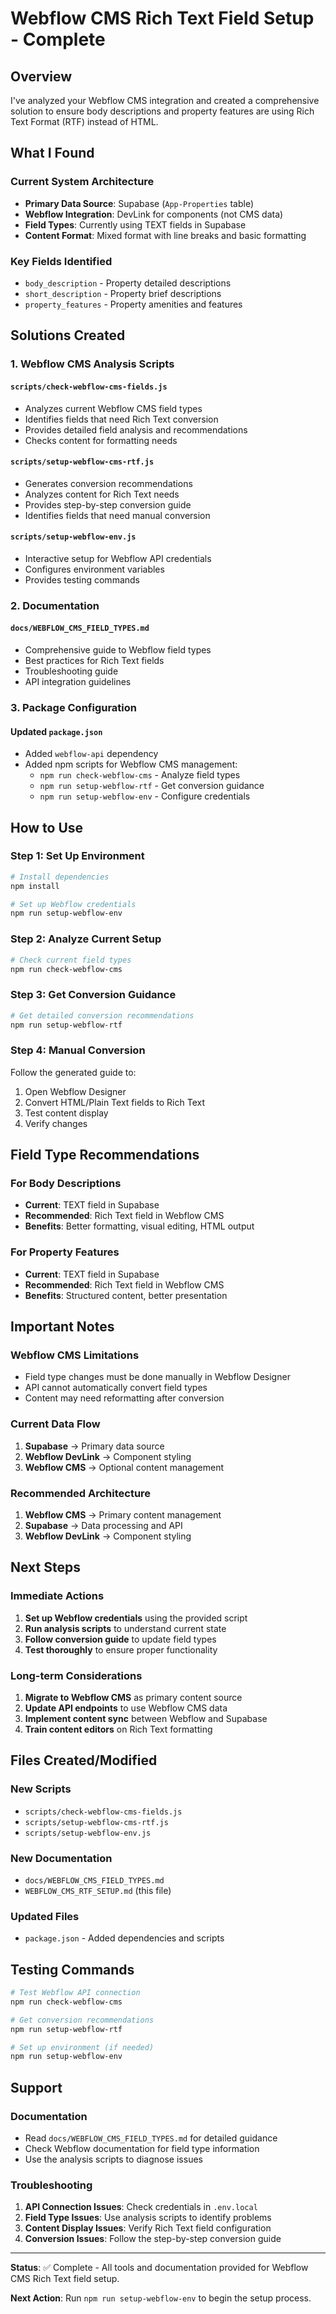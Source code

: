 # Webflow CMS Rich Text Field Setup - Complete

## Overview

I've analyzed your Webflow CMS integration and created a comprehensive solution to ensure body descriptions and property features are using Rich Text Format (RTF) instead of HTML.

## What I Found

### Current System Architecture
- **Primary Data Source**: Supabase (`App-Properties` table)
- **Webflow Integration**: DevLink for components (not CMS data)
- **Field Types**: Currently using TEXT fields in Supabase
- **Content Format**: Mixed format with line breaks and basic formatting

### Key Fields Identified
- `body_description` - Property detailed descriptions
- `short_description` - Property brief descriptions  
- `property_features` - Property amenities and features

## Solutions Created

### 1. Webflow CMS Analysis Scripts

#### `scripts/check-webflow-cms-fields.js`
- Analyzes current Webflow CMS field types
- Identifies fields that need Rich Text conversion
- Provides detailed field analysis and recommendations
- Checks content for formatting needs

#### `scripts/setup-webflow-cms-rtf.js`
- Generates conversion recommendations
- Analyzes content for Rich Text needs
- Provides step-by-step conversion guide
- Identifies fields that need manual conversion

#### `scripts/setup-webflow-env.js`
- Interactive setup for Webflow API credentials
- Configures environment variables
- Provides testing commands

### 2. Documentation

#### `docs/WEBFLOW_CMS_FIELD_TYPES.md`
- Comprehensive guide to Webflow field types
- Best practices for Rich Text fields
- Troubleshooting guide
- API integration guidelines

### 3. Package Configuration

#### Updated `package.json`
- Added `webflow-api` dependency
- Added npm scripts for Webflow CMS management:
  - `npm run check-webflow-cms` - Analyze field types
  - `npm run setup-webflow-rtf` - Get conversion guidance
  - `npm run setup-webflow-env` - Configure credentials

## How to Use

### Step 1: Set Up Environment
```bash
# Install dependencies
npm install

# Set up Webflow credentials
npm run setup-webflow-env
```

### Step 2: Analyze Current Setup
```bash
# Check current field types
npm run check-webflow-cms
```

### Step 3: Get Conversion Guidance
```bash
# Get detailed conversion recommendations
npm run setup-webflow-rtf
```

### Step 4: Manual Conversion
Follow the generated guide to:
1. Open Webflow Designer
2. Convert HTML/Plain Text fields to Rich Text
3. Test content display
4. Verify changes

## Field Type Recommendations

### For Body Descriptions
- **Current**: TEXT field in Supabase
- **Recommended**: Rich Text field in Webflow CMS
- **Benefits**: Better formatting, visual editing, HTML output

### For Property Features
- **Current**: TEXT field in Supabase  
- **Recommended**: Rich Text field in Webflow CMS
- **Benefits**: Structured content, better presentation

## Important Notes

### Webflow CMS Limitations
- Field type changes must be done manually in Webflow Designer
- API cannot automatically convert field types
- Content may need reformatting after conversion

### Current Data Flow
1. **Supabase** → Primary data source
2. **Webflow DevLink** → Component styling
3. **Webflow CMS** → Optional content management

### Recommended Architecture
1. **Webflow CMS** → Primary content management
2. **Supabase** → Data processing and API
3. **Webflow DevLink** → Component styling

## Next Steps

### Immediate Actions
1. **Set up Webflow credentials** using the provided script
2. **Run analysis scripts** to understand current state
3. **Follow conversion guide** to update field types
4. **Test thoroughly** to ensure proper functionality

### Long-term Considerations
1. **Migrate to Webflow CMS** as primary content source
2. **Update API endpoints** to use Webflow CMS data
3. **Implement content sync** between Webflow and Supabase
4. **Train content editors** on Rich Text formatting

## Files Created/Modified

### New Scripts
- `scripts/check-webflow-cms-fields.js`
- `scripts/setup-webflow-cms-rtf.js`
- `scripts/setup-webflow-env.js`

### New Documentation
- `docs/WEBFLOW_CMS_FIELD_TYPES.md`
- `WEBFLOW_CMS_RTF_SETUP.md` (this file)

### Updated Files
- `package.json` - Added dependencies and scripts

## Testing Commands

```bash
# Test Webflow API connection
npm run check-webflow-cms

# Get conversion recommendations  
npm run setup-webflow-rtf

# Set up environment (if needed)
npm run setup-webflow-env
```

## Support

### Documentation
- Read `docs/WEBFLOW_CMS_FIELD_TYPES.md` for detailed guidance
- Check Webflow documentation for field type information
- Use the analysis scripts to diagnose issues

### Troubleshooting
1. **API Connection Issues**: Check credentials in `.env.local`
2. **Field Type Issues**: Use analysis scripts to identify problems
3. **Content Display Issues**: Verify Rich Text field configuration
4. **Conversion Issues**: Follow the step-by-step conversion guide

---

**Status**: ✅ Complete - All tools and documentation provided for Webflow CMS Rich Text field setup.

**Next Action**: Run `npm run setup-webflow-env` to begin the setup process.

